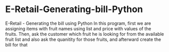 # E-Retail-Generating-bill-Python
E-Retail - Generating the bill using Python In this program, first we are assigning items with fruit names using list and price with values of the fruits. Then, ask the customer which fruit he is looking for from the available fruit list and also ask the quanitity for those fruits, and afterward create the bill for that
